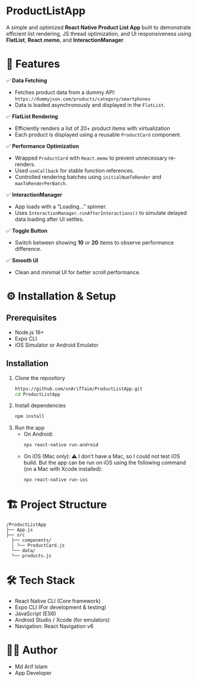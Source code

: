 ﻿# ProductListApp
A simple and optimized **React Native Product List App** built to demonstrate efficient list rendering, JS thread optimization, and UI responsiveness using **FlatList**, **React.memo**, and **InteractionManager**.
 
# 🎯 Features
✅ **Data Fetching**
- Fetches product data from a dummy API: `https://dummyjson.com/products/category/smartphones`
- Data is loaded asynchronously and displayed in the `FlatList`.

✅ **FlatList Rendering**
- Efficiently renders a list of 20+ product items with virtualization
- Each product is displayed using a reusable `ProductCard` component.

✅ **Performance Optimization**
- Wrapped `ProductCard` with `React.memo` to prevent unnecessary re-renders.
- Used `useCallback` for stable function references.
- Controlled rendering batches using `initialNumToRender` and `maxToRenderPerBatch`.

✅ **InteractionManager**
- App loads with a “Loading...” spinner.
- Uses `InteractionManager.runAfterInteractions()` to simulate delayed data loading after UI settles.

✅ **Toggle Button**
- Switch between showing **10** or **20** items to observe performance difference.

✅ **Smooth UI**
- Clean and minimal UI for better scroll performance.


# ⚙️ Installation & Setup
## Prerequisites
- Node.js 16+
- Expo CLI
- iOS Simulator or Android Emulator

## Installation
1. Clone the repository
   ```bash
   https://github.com/snArifTaim/ProductListApp.git
   cd ProductListApp
3. Install dependencies
	```bash
 	npm install
5. Run the app
	- On Android:
		```bash
  		npx react-native run-android
	- On iOS (Mac only):
 	  ⚠️ I don’t have a Mac, so I could not test iOS build. But the app can be run on iOS using the following command (on a Mac with Xcode installed):
		```bash
 		npx react-native run-ios

# 🏗️ Project Structure
    /ProductListApp
    ├── App.js
    ├── src
      ├── components/
      │ └── ProductCard.js
      └── data/
      └── products.js


# 🛠️ Tech Stack
- React Native CLI (Core framework)
- Expo CLI (For development & testing)
- JavaScript (ES6)
- Android Studio / Xcode (for emulators)
- Navigation: React Navigation v6

# 👨‍💻 Author
- Md Arif Islam
- App Developer





